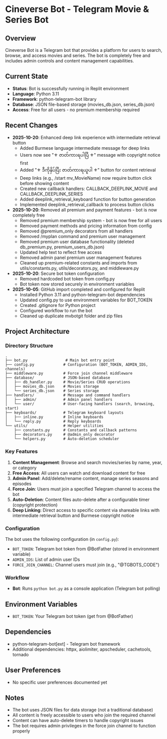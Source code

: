 # Cineverse Bot - Telegram Movie & Series Bot

## Overview
Cineverse Bot is a Telegram bot that provides a platform for users to search, browse, and access movies and series. The bot is completely free and includes admin controls and content management capabilities.

## Current State
- **Status**: Bot is successfully running in Replit environment
- **Language**: Python 3.11
- **Framework**: python-telegram-bot library
- **Database**: JSON file-based storage (movies_db.json, series_db.json)
- **Access**: Free for all users - no premium membership required

## Recent Changes
- **2025-10-20**: Enhanced deep link experience with intermediate retrieval button
  - Added Burmese language intermediate message for deep links
  - Users now see "⚜️ ဇာတ်ကားရပါပြီ ⚜️" message with copyright notice first
  - Added "⚜️ ဒီကိုနှိပ်ပြီး ဇာတ်ကားရယူပါ ⚜️" button for content retrieval
  - Deep links (e.g., /start mv_MovieName) now require button click before showing content
  - Created new callback handlers: CALLBACK_DEEPLINK_MOVIE and CALLBACK_DEEPLINK_SERIES
  - Added deeplink_retrieval_keyboard function for button generation
  - Implemented deeplink_retrieval_callback to process button clicks
- **2025-10-20**: Removed all premium and payment features - bot is now completely free
  - Removed premium membership system - bot is now free for all users
  - Removed payment methods and pricing information from config
  - Removed @premium_only decorators from all handlers
  - Removed /myplan command and premium user management
  - Removed premium user database functionality (deleted db_premium.py, premium_users_db.json)
  - Updated help text to reflect free access
  - Removed admin panel premium user management features
  - Cleaned up premium-related constants and imports from utils/constants.py, utils/decorators.py, and middleware.py
- **2025-10-20**: Secure bot token configuration
  - Removed hardcoded bot token from config.py
  - Bot token now stored securely in environment variables
- **2025-10-05**: GitHub import completed and configured for Replit
  - Installed Python 3.11 and python-telegram-bot dependencies
  - Updated config.py to use environment variables for BOT_TOKEN
  - Created .gitignore for Python project
  - Configured workflow to run the bot
  - Cleaned up duplicate mvbotgit folder and zip files

## Project Architecture

### Directory Structure
```
.
├── bot.py                 # Main bot entry point
├── config.py             # Configuration (BOT_TOKEN, ADMIN_IDS, channels)
├── middleware.py         # Force join channel middleware
├── database/             # JSON-based database
│   ├── db_handler.py     # Movie/Series CRUD operations
│   ├── movies_db.json    # Movies storage
│   └── series_db.json    # Series storage
├── handlers/             # Message and command handlers
│   ├── admin/            # Admin panel handlers
│   └── user/             # User-facing handlers (search, browsing, start)
├── keyboards/            # Telegram keyboard layouts
│   ├── inline.py         # Inline keyboards
│   └── reply.py          # Reply keyboards
└── utils/                # Helper utilities
    ├── constants.py      # Constants and callback patterns
    ├── decorators.py     # @admin_only decorator
    └── helpers.py        # Auto-deletion scheduler
```

### Key Features
1. **Content Management**: Browse and search movies/series by name, year, or category
2. **Free Access**: All users can watch and download content for free
3. **Admin Panel**: Add/delete/rename content, manage series seasons and episodes
4. **Force Join**: Users must join a specified Telegram channel to access the bot
5. **Auto-Deletion**: Content files auto-delete after a configurable timer (copyright protection)
6. **Deep Linking**: Direct access to specific content via shareable links with intermediate retrieval button and Burmese copyright notice

### Configuration
The bot uses the following configuration (in `config.py`):
- `BOT_TOKEN`: Telegram bot token from @BotFather (stored in environment variable)
- `ADMIN_IDS`: List of admin user IDs
- `FORCE_JOIN_CHANNEL`: Channel users must join (e.g., "@TGBOTS_CODE")

### Workflow
- **Bot**: Runs `python bot.py` as a console application (Telegram bot polling)

## Environment Variables
- `BOT_TOKEN`: Your Telegram bot token (get from @BotFather)

## Dependencies
- python-telegram-bot[ext] - Telegram bot framework
- Additional dependencies: httpx, aiolimiter, apscheduler, cachetools, tornado

## User Preferences
- No specific user preferences documented yet

## Notes
- The bot uses JSON files for data storage (not a traditional database)
- All content is freely accessible to users who join the required channel
- Content can have auto-delete timers to handle copyright issues
- The bot requires admin privileges in the force join channel to function properly
